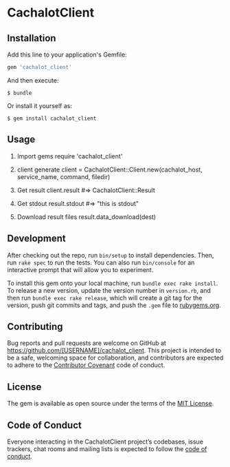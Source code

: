 # CachalotClient

## Installation

Add this line to your application's Gemfile:

```ruby
gem 'cachalot_client'
```

And then execute:

    $ bundle

Or install it yourself as:

    $ gem install cachalot_client

## Usage

1. Import gems
require 'cachalot_client'

2. client generate
client = CachalotClient::Client.new(cachalot_host, service_name, command, filedir)

3. Get result
client.result #=> CachalotClient::Result

4. Get stdout
result.stdout #=> "this is stdout"

5. Download result files
result.data_download(dest) 

## Development

After checking out the repo, run `bin/setup` to install dependencies. Then, run `rake spec` to run the tests. You can also run `bin/console` for an interactive prompt that will allow you to experiment.

To install this gem onto your local machine, run `bundle exec rake install`. To release a new version, update the version number in `version.rb`, and then run `bundle exec rake release`, which will create a git tag for the version, push git commits and tags, and push the `.gem` file to [rubygems.org](https://rubygems.org).

## Contributing

Bug reports and pull requests are welcome on GitHub at https://github.com/[USERNAME]/cachalot_client. This project is intended to be a safe, welcoming space for collaboration, and contributors are expected to adhere to the [Contributor Covenant](http://contributor-covenant.org) code of conduct.

## License

The gem is available as open source under the terms of the [MIT License](https://opensource.org/licenses/MIT).

## Code of Conduct

Everyone interacting in the CachalotClient project’s codebases, issue trackers, chat rooms and mailing lists is expected to follow the [code of conduct](https://github.com/[USERNAME]/cachalot_client/blob/master/CODE_OF_CONDUCT.md).
